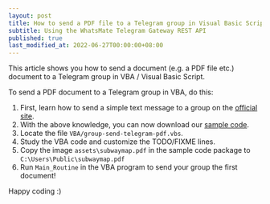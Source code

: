 ```yaml
---
layout: post
title: How to send a PDF file to a Telegram group in Visual Basic Script / VBA
subtitle: Using the WhatsMate Telegram Gateway REST API
published: true
last_modified_at: 2022-06-27T00:00:00+08:00
---
```


This article shows you how to send a document (e.g. a PDF file etc.) document to a Telegram group in VBA / Visual Basic Script.


To send a PDF document to a Telegram group in VBA, do this:

1. First, learn how to send a simple text message to a group on the [official site](https://www.whatsmate.net/telegram-group-message-api.html).
2. With the above knowledge, you can now download our [sample code](https://github.com/whatsmate/telegram-demos/archive/master.zip).
3. Locate the file `VBA/group-send-telegram-pdf.vbs`.  <script src="https://gist.github.com/whatsmate/6426a55dde3f479743c45a73c5c6e19a.js"></script>
4. Study the VBA code and customize the TODO/FIXME lines.
5. Copy the image `assets\subwaymap.pdf` in the sample code package to `C:\Users\Public\subwaymap.pdf`
6. Run `Main_Routine` in the VBA program to send your group the first document!


Happy coding :) 


<br>
<script async src="//pagead2.googlesyndication.com/pagead/js/adsbygoogle.js"></script>
<ins class="adsbygoogle"
     style="display:inline-block;width:728px;height:90px"
     data-ad-client="ca-pub-7383487179928477"
     data-ad-slot="6959057004"></ins>
<script>
(adsbygoogle = window.adsbygoogle || []).push({});
</script>
<br>

